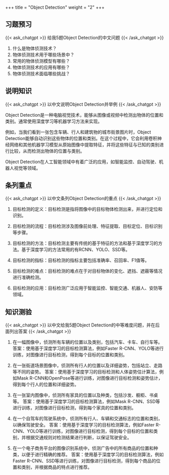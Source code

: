 +++
title = "Object Detection"
weight = "2"
+++
## 习题预习
{{< ask_chatgpt >}}
给我5题Object Detection的中文问题
{{< /ask_chatgpt >}}

1. 什么是物体侦测技术？
2. 物体侦测技术用于哪些场景中？
3. 常用的物体侦测模型有哪些？
4. 物体侦测技术的应用有哪些？
5. 物体侦测技术面临哪些挑战？   

## 说明知识
{{< ask_chatgpt >}}
以中文说明Object Detection并举例
{{< /ask_chatgpt >}}

Object Detection是一种电脑视觉技术，能够从图像或视频中检测出物体的位置和类别。通常使用深度学习等机器学习方法来实现。

例如，当我们看到一张包含车辆、行人和建筑物的城市街景图片时，Object Detection能够自动识别这些物体的位置和类别。在这个过程中，它会利用卷积神经网络和其他机器学习模型从原始图像中提取特征，并将这些特征与已知的类别进行比较，从而检测出物体的位置与类别。

Object Detection在人工智能领域中有着广泛的应用，如智能监控、自动驾驶、机器人视觉等领域。   

## 条列重点
{{< ask_chatgpt >}}
以中文条列Object Detection的重点
{{< /ask_chatgpt >}}

1. 目标检测的定义：目标检测是指将图像中的目标物体检测出来，并进行定位和识别。

2. 目标检测的流程：目标检测涉及图像前处理、特征提取、目标定位、目标识别等步骤。

3. 目标检测的方法：目标检测主要有传统的基于特征的方法和基于深度学习的方法。基于深度学习的方法常用的有RCNN、YOLO、SSD等。

4. 目标检测的指标：目标检测的指标主要包括准确率、召回率、F1值等。

5. 目标检测的难点：目标检测的难点在于对目标物体的变化、遮挡、遮蔽等情况进行准确检测。

6. 目标检测的应用：目标检测广泛应用于智能监控、智能交通、机器人、安防等领域。   

## 知识测验
{{< ask_chatgpt >}}
以中文给我5题Object Detection的中等难度问题，并在后面列出答案
{{< /ask_chatgpt >}}

1. 在一幅图像中，侦测所有车辆的位置以及类别，包括汽车、卡车、自行车等。
答案：使用基于深度学习的目标检测算法，例如Faster R-CNN、YOLO等进行训练，对图像进行目标检测，得到每个目标的位置和类别。

2. 在一张街道场景图像中，侦测所有行人的位置以及详细姿势，包括站立、走路等不同的姿势。
答案：使用基于深度学习的目标检测和人体姿势估计算法，例如Mask R-CNN和OpenPose等进行训练，对图像进行目标检测和姿势估计，得到每个行人的位置和详细姿势。

3. 在一张室内图像中，侦测所有家具的位置以及种类，包括沙发、橱柜、书桌等。
答案：使用基于深度学习的目标检测算法，例如Mask R-CNN、SSD等进行训练，对图像进行目标检测，得到每个家具的位置和类别。

4. 在一个自驾车的驾驶系统中，侦测所有行人、车辆和交通标志的位置和类别，以确保驾驶安全。
答案：使用基于深度学习的目标检测算法，例如Faster R-CNN、YOLO等进行训练，对图像进行目标检测，得到每个目标的位置和类别，并根据交通规则对检测结果进行判断，以保证驾驶安全。

5. 在一个电子商务平台的图像识别系统中，侦测广告中的所有商品的位置和种类，以便于进行精确的推荐。
答案：使用基于深度学习的目标检测算法，例如Faster R-CNN、SSD等进行训练，对图像进行目标检测，得到每个商品的位置和类别，并根据商品的特点进行推荐。   

